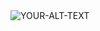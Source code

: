 <picture>
 <source media="(prefers-color-scheme: dark)" srcset="https://github.com/user-attachments/assets/4701840b-678a-4b97-ac4f-4d9c97b9aed5">
 <source media="(prefers-color-scheme: light)" srcset="https://github.com/user-attachments/assets/4701840b-678a-4b97-ac4f-4d9c97b9aed5">
 <img alt="YOUR-ALT-TEXT" src="https://github.com/user-attachments/assets/4701840b-678a-4b97-ac4f-4d9c97b9aed5">
</picture>

<!--

**Zmario9/Zmario9** is a ✨ _special_ ✨ repository because its `README.md` (this file) appears on your GitHub profile.

Here are some ideas to get you started:

- 🔭 I’m currently working on ...
- 🌱 I’m currently learning ...
- 👯 I’m looking to collaborate on ...
- 🤔 I’m looking for help with ...
- 💬 Ask me about ...
- 📫 How to reach me: ...
- 😄 Pronouns: ...
- ⚡ Fun fact: ...
-->
